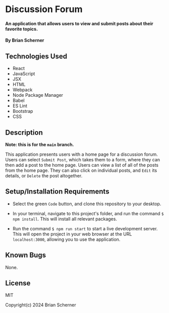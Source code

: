 # Discussion Forum

#### An application that allows users to view and submit posts about their favorite topics.

#### By Brian Scherner

## Technologies Used

* React
* JavaScript
* JSX
* HTML
* Webpack
* Node Package Manager
* Babel
* ES Lint
* Bootstrap
* CSS

## Description

**Note: this is for the `main` branch.**

This application presents users with a home page for a discussion forum. Users can select `Submit Post`, which takes them to a form, where they can then add a post to the home page. Users can view a list of all of the posts from the home page. They can also click on individual posts, and `Edit` its details, or `Delete` the post altogether.

## Setup/Installation Requirements

* Select the green `Code` button, and clone this repository to your desktop.

* In your terminal, navigate to this project's folder, and run the command `$ npm install`. This will install all relevant packages.

* Run the command `$ npm run start` to start a live development server. This will open the project in your web browser at the URL `localhost:3000`, allowing you to use the application.

## Known Bugs

None.

## License

MIT

Copyright(c) 2024 Brian Scherner